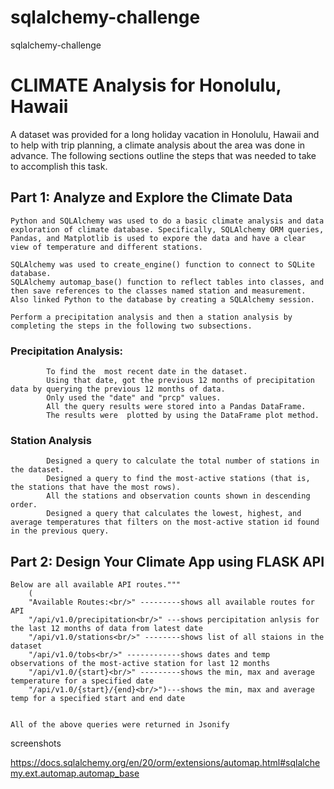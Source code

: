 # sqlalchemy-challenge
sqlalchemy-challenge

#                     CLIMATE Analysis for Honolulu, Hawaii

A dataset was provided for a long holiday vacation in Honolulu, Hawaii and to help with trip planning, a climate analysis about the area was done in advance.
 The following sections outline the steps that was needed to take to accomplish this task.

## Part 1: Analyze and Explore the Climate Data
    
    Python and SQLAlchemy was used to do a basic climate analysis and data exploration of climate database. Specifically, SQLAlchemy ORM queries, Pandas, and Matplotlib is used to expore the data and have a clear view of temperature and different stations. 

    SQLAlchemy was used to create_engine() function to connect to SQLite database.
    SQLAlchemy automap_base() function to reflect tables into classes, and then save references to the classes named station and measurement.
    Also linked Python to the database by creating a SQLAlchemy session.

    Perform a precipitation analysis and then a station analysis by completing the steps in the following two subsections.

###             Precipitation Analysis: 
            
            To find the  most recent date in the dataset.
            Using that date, got the previous 12 months of precipitation data by querying the previous 12 months of data.
            Only used the "date" and "prcp" values.
            All the query results were stored into a Pandas DataFrame.
            The results were  plotted by using the DataFrame plot method.

###             Station Analysis
            
            Designed a query to calculate the total number of stations in the dataset.
            Designed a query to find the most-active stations (that is, the stations that have the most rows). 
            All the stations and observation counts shown in descending order.
            Designed a query that calculates the lowest, highest, and average temperatures that filters on the most-active station id found in the previous query.

## Part 2: Design Your Climate App using FLASK API
    Below are all available API routes."""
        (
        "Available Routes:<br/>" ---------shows all available routes for API 
        "/api/v1.0/precipitation<br/>" ---shows percipitation anlysis for the last 12 months of data from latest date
        "/api/v1.0/stations<br/>" --------shows list of all staions in the dataset
        "/api/v1.0/tobs<br/>" ------------shows dates and temp observations of the most-active station for last 12 months
        "/api/v1.0/{start}<br/>" ---------shows the min, max and average temperature for a specified date
        "/api/v1.0/{start}/{end}<br/>")---shows the min, max and average temp for a specified start and end date 


    All of the above queries were returned in Jsonify

    
    




screenshots 
 
https://docs.sqlalchemy.org/en/20/orm/extensions/automap.html#sqlalchemy.ext.automap.automap_base

